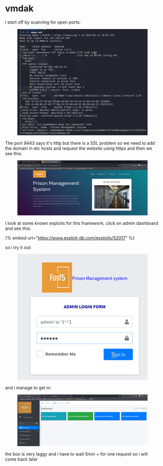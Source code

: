 # vmdak

i start off by scanning for open ports:

<figure><img src="../../../.gitbook/assets/image (126).png" alt=""><figcaption></figcaption></figure>

The port 9443 says it's http but there is a SSL problem so we need to add the domain in etc hosts and request the website using https and then we see this:

<figure><img src="../../../.gitbook/assets/image (127).png" alt=""><figcaption></figcaption></figure>

I look at some known exploits for this framework, click on admin dashboard and see this:

{% embed url="https://www.exploit-db.com/exploits/52017" %}

so i try it out:

<figure><img src="../../../.gitbook/assets/image (128).png" alt=""><figcaption></figcaption></figure>

and i manage to get in:

<figure><img src="../../../.gitbook/assets/image (129).png" alt=""><figcaption></figcaption></figure>

the box is very laggy and i have to wait 5min + for one request so i will come back later
